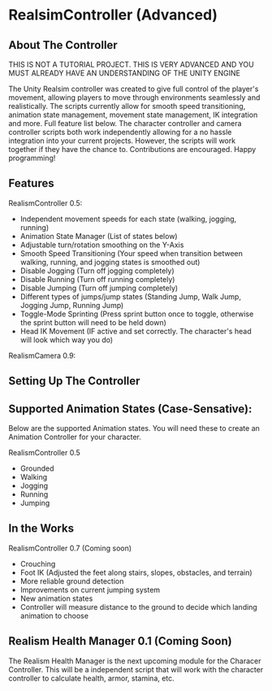 # RealsimController (Advanced)


## About The Controller

THIS IS NOT A TUTORIAL PROJECT. THIS IS VERY ADVANCED AND YOU MUST ALREADY HAVE AN UNDERSTANDING OF THE UNITY ENGINE

The Unity Realsim controller was created to give full control of the player's movement, allowing players to move through environments seamlessly and realistically. The scripts currently allow for smooth speed transitioning, animation state management, movement state management, IK integration and more. Full feature list below. The character controller and camera controller scripts both work independently allowing for a no hassle integration into your current projects. However, the scripts will work together if they have the chance to. Contributions are encouraged. Happy programming!

## Features

RealismController 0.5:

* Independent movement speeds for each state (walking, jogging, running)
* Animation State Manager (List of states below)
* Adjustable turn/rotation smoothing on the Y-Axis
* Smooth Speed Transitioning (Your speed when transition between walking, running, and jogging states is smoothed out)
* Disable Jogging (Turn off jogging completely)
* Disable Running (Turn off running completely)
* Disable Jumping (Turn off jumping completely)
* Different types of jumps/jump states (Standing Jump, Walk Jump, Jogging Jump, Running Jump)
* Toggle-Mode Sprinting (Press sprint button once to toggle, otherwise the sprint button will need to be held down)
* Head IK Movement (IF active and set correctly. The character's head will look which way you do)

RealismCamera 0.9:

## Setting Up The Controller

## Supported Animation States (Case-Sensative):

Below are the supported Animation states. You will need these to create an Animation Controller for your character. 

RealismController 0.5

* Grounded
* Walking
* Jogging
* Running
* Jumping

## In the Works

RealismController 0.7 (Coming soon)

* Crouching
* Foot IK (Adjusted the feet along stairs, slopes, obstacles, and terrain)
* More reliable ground detection
* Improvements on current jumping system
* New animation states
* Controller will measure distance to the ground to decide which landing animation to choose

## Realism Health Manager 0.1 (Coming Soon)

The Realism Health Manager is the next upcoming module for the Characer Controller. This will be a independent script that will work with the character controller to calculate health, armor, stamina, etc.
